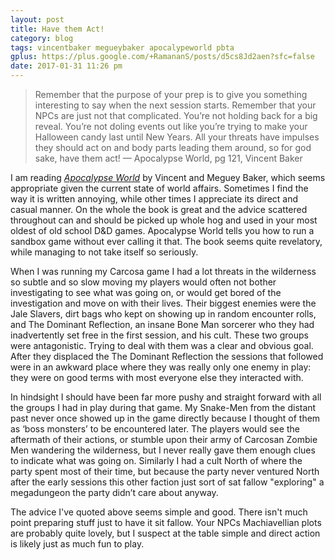 ```yaml
---
layout: post
title: Have them Act!
category: blog
tags: vincentbaker megueybaker apocalypeworld pbta 
gplus: https://plus.google.com/+RamananS/posts/d5cs8Jd2aen?sfc=false
date: 2017-01-31 11:26 pm
---
```


> Remember that the purpose of your prep is to give you something interesting to say when the next session starts. Remember that your NPCs are just not that complicated. You’re not holding back for a big reveal. You’re not doling events out like you’re trying to make your Halloween candy last until New Years. All your threats have impulses they should act on and body parts leading them around, so for god sake, have them act!
— Apocalypse World, pg 121, Vincent Baker

I am reading [*Apocalypse World*][1] by Vincent and Meguey Baker, which seems appropriate given the current state of world affairs. Sometimes I find the way it is written annoying, while other times I appreciate its direct and casual manner. On the whole the book is great and the advice scattered throughout can and should be picked up whole hog and used in your most oldest of old school D&D games. Apocalypse World tells you how to run a sandbox game without ever calling it that. The book seems quite revelatory, while managing to not take itself so seriously.

When I was running my Carcosa game I had a lot threats in the wilderness so subtle and so slow moving my players would often not bother investigating to see what was going on, or would get bored of the investigation and move on with their lives. Their biggest enemies were the Jale Slavers, dirt bags who kept on showing up in random encounter rolls, and The Dominant Reflection, an insane Bone Man sorcerer who they had inadvertently set free in the first session, and his cult. These two groups were antagonistic. Trying to deal with them was a clear and obvious goal. After they displaced the The Dominant Reflection the sessions that followed were in an awkward place where they was really only one enemy in play: they were on good terms with most everyone else they interacted with.

In hindsight I should have been far more pushy and straight forward with all the groups I had in play during that game. My Snake-Men from the distant past never once showed up in the game directly because I thought of them as ‘boss monsters’ to be encountered later. The players would see the aftermath of their actions, or stumble upon their army of Carcosan Zombie Men wandering the wilderness, but I never really gave them enough clues to indicate what was going on. Similarly I had a cult North of where the party spent most of their time, but because the party never ventured North after the early sessions this other faction just sort of sat fallow "exploring" a megadungeon the party didn’t care about anyway.

The advice I've quoted above seems simple and good. There isn't much point preparing stuff just to have it sit fallow. Your NPCs Machiavellian plots are probably quite lovely, but I suspect at the table simple and direct action is likely just as much fun to play.


[1]: http://apocalypse-world.com